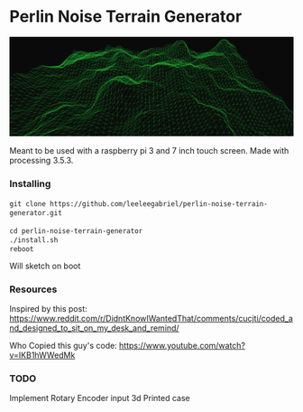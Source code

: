 # Perlin Noise Terrain Generator

![Terrain](docs/demo.png)

Meant to be used with a raspberry pi 3 and 7 inch touch screen.
Made with processing 3.5.3.

### Installing

```
git clone https://github.com/leeleegabriel/perlin-noise-terrain-generator.git

cd perlin-noise-terrain-generator
./install.sh
reboot
```

Will sketch on boot


### Resources

Inspired by this post: https://www.reddit.com/r/DidntKnowIWantedThat/comments/cucjti/coded_and_designed_to_sit_on_my_desk_and_remind/

Who Copied this guy's code: https://www.youtube.com/watch?v=IKB1hWWedMk

### TODO

Implement Rotary Encoder input
3d Printed case
